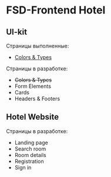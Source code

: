 # FSD-Frontend Hotel #

## UI-kit ##

Страницы выполненные:
- [Colors & Types](https://vitas1648.github.io/fsd-frontend__hotel/dist/colors-types.html)

Страницы в разработке:
- ~~Colors & Types~~
- Form Elements
- Cards
- Headers & Footers

## Hotel Website ##

Страницы в разработке:
- Landing page
- Search room
- Room details
- Registration
- Sign in
